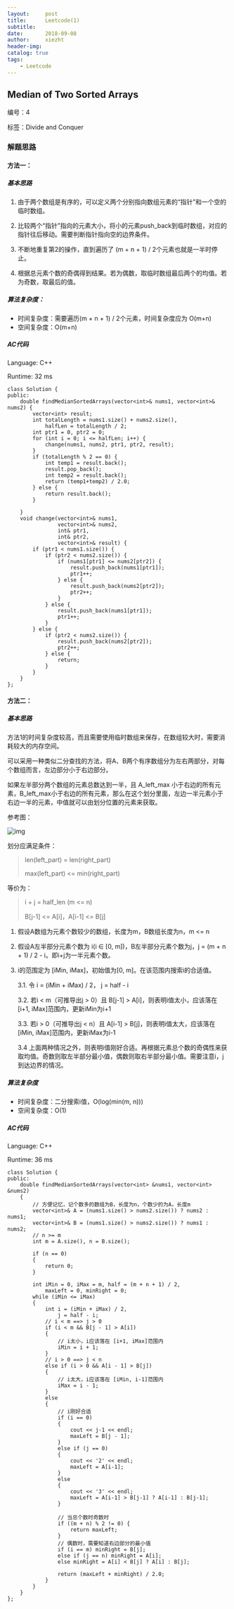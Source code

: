 ```yaml
---
layout:     post
title:      Leetcode(1)
subtitle:   
date:       2018-09-08
author:     xiezht
header-img: 
catalog: true
tags: 
    - Leetcode
---
```


## Median of Two Sorted Arrays

编号：4

标签：Divide and Conquer

### 解题思路

#### 方法一：

##### 基本思路

1. 由于两个数组是有序的，可以定义两个分别指向数组元素的“指针”和一个空的临时数组。

2. 比较两个“指针”指向的元素大小，将小的元素push_back到临时数组，对应的指针往后移动。需要判断指针指向空的边界条件。

3. 不断地重复第2的操作，直到遍历了 (m + n + 1) / 2个元素也就是一半时停止。

4. 根据总元素个数的奇偶得到结果。若为偶数，取临时数组最后两个的均值。若为奇数，取最后的值。

##### 算法复杂度：

* 时间复杂度：需要遍历(m + n + 1) / 2个元素，时间复杂度应为 O(m+n)
* 空间复杂度：O(m+n)

##### AC代码

Language: C++

Runtime: 32 ms

```
class Solution {
public:
    double findMedianSortedArrays(vector<int>& nums1, vector<int>& nums2) {
        vector<int> result;
        int totalLength = nums1.size() + nums2.size(),
            halfLen = totalLength / 2;
        int ptr1 = 0, ptr2 = 0;
        for (int i = 0; i <= halfLen; i++) {
            change(nums1, nums2, ptr1, ptr2, result);
        }
        if (totalLength % 2 == 0) {
            int temp1 = result.back();
            result.pop_back();
            int temp2 = result.back();
            return (temp1+temp2) / 2.0;
        } else {
            return result.back();
        }

    }
    void change(vector<int>& nums1, 
                vector<int>& nums2,
                int& ptr1,
                int& ptr2,
                vector<int>& result) {
        if (ptr1 < nums1.size()) {
            if (ptr2 < nums2.size()) {
                if (nums1[ptr1] <= nums2[ptr2]) {
                    result.push_back(nums1[ptr1]);
                    ptr1++;
                } else {
                    result.push_back(nums2[ptr2]);
                    ptr2++;
                }
            } else {
                result.push_back(nums1[ptr1]);
                ptr1++;
            }
        } else {
            if (ptr2 < nums2.size()) {
                result.push_back(nums2[ptr2]);
                ptr2++;
            } else {
                return;
            }
        }
    }
};
```

#### 方法二：

##### 基本思路

方法1的时间复杂度较高，而且需要使用临时数组来保存，在数组较大时，需要消耗较大的内存空间。

可以采用一种类似二分查找的方法，将A、B两个有序数组分为左右两部分，对每个数组而言，左边部分小于右边部分。

如果左半部分两个数组的元素总数达到一半，且 A_left_max 小于右边的所有元素，B_left_max小于右边的所有元素，那么在这个划分里面，左边一半元素小于右边一半的元素，中值就可以由划分位置的元素来获取。

参考图：

![img](https://github.com/xiezht/xiezht.github.io/blob/master/img/post-image/medianOfSortArray_1.png)

划分应满足条件：

> len(left_part) = len(right_part)
> 
> max(left_part) <= min(right_part)

等价为：

> i + j = half_len (m <= n)
>
> B[j-1] <= A[i]，A[i-1] <= B[j]


1. 假设A数组为元素个数较少的数组，长度为m，B数组长度为n，m <= n

2. 假设A左半部分元素个数为 i(i ∈ [0, m])，B左半部分元素个数为j，j = (m + n + 1) / 2 - i。即i+j为一半元素个数。

3. i的范围定为 [iMin, iMax]，初始值为[0, m]。在该范围内搜索i的合适值。

    3.1. 令 i = (iMin + iMax) / 2， j = half - i

    3.2. 若i < m（可推导出j > 0）且 B[j-1] > A[i]，则表明i值太小，应该落在[i+1, iMax]范围内，更新iMin为i+1

    3.3. 若i > 0（可推导出j < n）且 A[i-1] > B[j]，则表明i值太大，应该落在[iMin, iMax]范围内，更新iMax为i-1

    3.4 上面两种情况之外，则表明i值刚好合适。再根据元素总个数的奇偶性来获取均值。奇数则取左半部分最小值，偶数则取右半部分最小值。需要注意i，j到达边界的情况。

##### 算法复杂度

* 时间复杂度：二分搜索i值，O(log(min(m, n)))
* 空间复杂度：O(1)

##### AC代码

Language: C++

Runtime: 36 ms

```
class Solution {
public:
    double findMedianSortedArrays(vector<int> &nums1, vector<int> &nums2)
    {
        // 方便记忆，记个数多的数组为B，长度为n，个数少的为A，长度m
        vector<int>& A = (nums1.size() > nums2.size()) ? nums2 : nums1;
        vector<int>& B = (nums1.size() > nums2.size()) ? nums1 : nums2;
        // n >= m
        int m = A.size(), n = B.size();
        
        if (n == 0)
        {
            return 0;
        }

        int iMin = 0, iMax = m, half = (m + n + 1) / 2,
            maxLeft = 0, minRight = 0;
        while (iMin <= iMax)
        {
            int i = (iMin + iMax) / 2,
                j = half - i;
            // i < m ==> j > 0
            if (i < m && B[j - 1] > A[i])
            {
                // i太小，i应该落在 [i+1, iMax]范围内
                iMin = i + 1;
            }
            // i > 0 ==> j < n
            else if (i > 0 && A[i - 1] > B[j])
            {
                // i太大，i应该落在 [iMin, i-1]范围内
                iMax = i - 1;
            }
            else
            {
                // i刚好合适
                if (i == 0)
                {
                    cout << j-1 << endl;
                    maxLeft = B[j - 1];
                }
                else if (j == 0)
                {
                    cout << '2' << endl;
                    maxLeft = A[i-1];
                }
                else
                {
                    cout << '3' << endl;
                    maxLeft = A[i-1] > B[j-1] ? A[i-1] : B[j-1];
                }

                // 当总个数时奇数时
                if ((m + n) % 2 != 0) {
                    return maxLeft;
                }
                // 偶数时，需要知道右边部分的最小值
                if (i == m) minRight = B[j];
                else if (j == n) minRight = A[i];
                else minRight = A[i] < B[j] ? A[i] : B[j];
                
                return (maxLeft + minRight) / 2.0;
            }
        }
    }
};
```